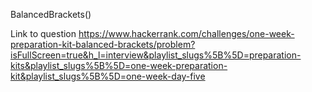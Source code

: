 BalancedBrackets()

Link to question https://www.hackerrank.com/challenges/one-week-preparation-kit-balanced-brackets/problem?isFullScreen=true&h_l=interview&playlist_slugs%5B%5D=preparation-kits&playlist_slugs%5B%5D=one-week-preparation-kit&playlist_slugs%5B%5D=one-week-day-five